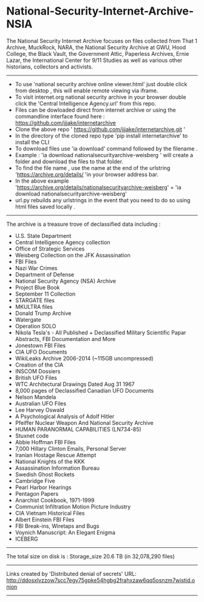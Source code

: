 # National-Security-Internet-Archive-NSIA
The National Security Internet Archive focuses on files collected from That 1 Archive, MuckRock, NARA, the National Security Archive at GWU, Hood College, 
the Black Vault, the Government Attic, Paperless Archives, Ernie Lazar, the International Center for 9/11 Studies as well as various other historians, 
collectors and activists.

--------------------------------------------------------------------------------------------------------------------------------------------------------------
* To use 'national security archive online viewer.html' just double click from desktop , this will enable remote viewing via iframe.
* To visit internet.org national security archive in your browser double click the 'Central Intelligence Agency.url' from this repo.
* Files can be dowloaded direct from internet archive or using the commandline interface found here : https://github.com/jjjake/internetarchive
* Clone the above repo ' https://github.com/jjjake/internetarchive.git '
* In the directory of the cloned repo type 'pip install internetarchive' to install the CLI
* To download files use 'ia download' command followed by the filename .
* Example : 'ia download nationalsecurityarchive-weisberg '  will create a folder and download the files to that folder.
* To find the file name , use the name at the end of the urlstring 'https://archive.org/details/ 'in your browser address bar.
* In the above example 'https://archive.org/details/nationalsecurityarchive-weisberg' = 'ia download nationalsecurityarchive-weisberg'
* url.py rebuilds any urlstrings in the event that you need to do so using html files saved locally . 
  
--------------------------------------------------------------------------------------------------------------------------------------------------------------
The archive is a treasure trove of declassified data including :

* U.S. State Department
* Central Intelligence Agency collection
* Office of Strategic Services
* Weisberg Collection on the JFK Assassination
* FBI Files
* Nazi War Crimes
* Department of Defense
* National Security Agency (NSA) Archive
* Project Blue Book
* September 11 Collection
* STARGATE files
* MKULTRA files
* Donald Trump Archive
* Watergate
* Operation SOLO
* Nikola Tesla's - All Published + Declassified Military Scientific Papar Abstracts, FBI Documentation and More
* Jonestown FBI Files
* CIA UFO Documents
* WikiLeaks Archive 2006-2014 (~115GB uncompressed)
* Creation of the CIA
* INSCOM Dossiers
* British UFO Files
* WTC Architectural Drawings Dated Aug 31 1967
* 8,000 pages of Declassified Canadian UFO Documents
* Nelson Mandela
* Australian UFO Files
* Lee Harvey Oswald
* A Psychological Analysis of Adolf Hitler
* Pfeiffer Nuclear Weapon And National Security Archive
* HUMAN PARANORMAL CAPABILITIES (LN734-85)
* Stuxnet code
* Abbie Hoffman FBI Files
* 7,000 Hillary Clinton Emails, Personal Server
* Iranian Hostage Rescue Attempt
* National Knights of the KKK
* Assassination Information Bureau
* Swedish Ghost Rockets
* Cambridge Five
* Pearl Harbor Hearings
* Pentagon Papers
* Anarchist Cookbook, 1971-1999
* Communist Infiltration Motion Picture Industry
* CIA Vietnam Historical Files
* Albert Einstein FBI Files
* FBI Break-ins, Wiretaps and Bugs
* Voynich Manuscript: An Elegant Enigma
* ICEBERG
-----------------------------------------------------------------------------------------------------------------------------------------
 
The total size on disk is : Storage_size 20.6 TB (in 32,078,290 files)

-----------------------------------------------------------------------------------------------------------------------------------------
Links created by 'Distributed denial of secrets' URL: http://ddosxlvzzow7scc7egy75gpke54hgbg2frahxzaw6qq5osnzm7wistid.onion

----------------------------------------------------------------------------------------------------------------------------------------
